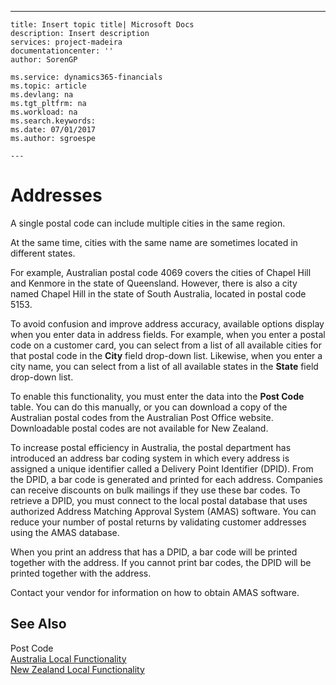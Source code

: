 ---
    title: Insert topic title| Microsoft Docs
    description: Insert description
    services: project-madeira
    documentationcenter: ''
    author: SorenGP

    ms.service: dynamics365-financials
    ms.topic: article
    ms.devlang: na
    ms.tgt_pltfrm: na
    ms.workload: na
    ms.search.keywords:
    ms.date: 07/01/2017
    ms.author: sgroespe

    ---
# Addresses
A single postal code can include multiple cities in the same region.  
  
 At the same time, cities with the same name are sometimes located in different states.  
  
 For example, Australian postal code 4069 covers the cities of Chapel Hill and Kenmore in the state of Queensland. However, there is also a city named Chapel Hill in the state of South Australia, located in postal code 5153.  
  
 To avoid confusion and improve address accuracy, available options display when you enter data in address fields. For example, when you enter a postal code on a customer card, you can select from a list of all available cities for that postal code in the **City** field drop-down list. Likewise, when you enter a city name, you can select from a list of all available states in the **State** field drop-down list.  
  
 To enable this functionality, you must enter the data into the **Post Code** table. You can do this manually, or you can download a copy of the Australian postal codes from the Australian Post Office website. Downloadable postal codes are not available for New Zealand.  
  
 To increase postal efficiency in Australia, the postal department has introduced an address bar coding system in which every address is assigned a unique identifier called a Delivery Point Identifier \(DPID\). From the DPID, a bar code is generated and printed for each address. Companies can receive discounts on bulk mailings if they use these bar codes. To retrieve a DPID, you must connect to the local postal database that uses authorized Address Matching Approval System \(AMAS\) software. You can reduce your number of postal returns by validating customer addresses using the AMAS database.  
  
 When you print an address that has a DPID, a bar code will be printed together with the address. If you cannot print bar codes, the DPID will be printed together with the address.  
  
 Contact your vendor for information on how to obtain AMAS software.  
  
## See Also  
 Post Code   
 [Australia Local Functionality](../australia-local-functionality.md)   
 [New Zealand Local Functionality](../new-zealand-local-functionality.md)